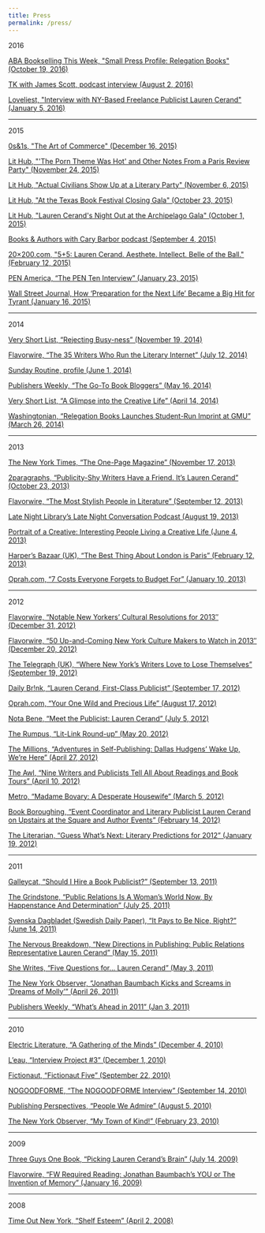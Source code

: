 ```yaml
---
title: Press
permalink: /press/
---
```



2016

[ABA Bookselling This Week, "Small Press Profile: Relegation Books" (October 19, 2016)](http://bookweb.org/news/small-press-profile-relegation-books-34789)

[TK with James Scott, podcast interview (August 2, 2016)](http://tkpod.com/2016/08/02/episode-13-jesse-donaldson-lauren-cerand/)

[Loveliest, "Interview with NY-Based Freelance Publicist Lauren Cerand" (January 5, 2016)](http://loveliestmag.com/issues/issue-2/feature/)

---

2015

[0s&1s, "The Art of Commerce" (December 16, 2015)](http://www.0s-1s.com/the-art-of-commerce-xliii/)

[Lit Hub, "'The Porn Theme Was Hot' and Other Notes From a Paris Review Party" (November 24, 2015)](http://lithub.com/the-porn-theme-was-hot-and-other-notes-from-a-paris-review-party/)

[Lit Hub, "Actual Civilians Show Up at a Literary Party" (November 6, 2015)](http://lithub.com/actual-civilians-show-up-at-a-literary-party/)

[Lit Hub, "At the Texas Book Festival Closing Gala" (October 23, 2015)](http://lithub.com/song-and-dance-and-a-surprise-at-the-texas-book-festival-gala/)

[Lit Hub, "Lauren Cerand's Night Out at the Archipelago Gala" (October 1, 2015)](http://lithub.com/lauren-cerands-night-out-at-the-archipelago-gala/)

[Books & Authors with Cary Barbor podcast (September 4, 2015)](http://www.bksandauthors.com/episode/lauren-cerand-literary-publicist)

[20×200.com, "5+5: Lauren Cerand. Aesthete. Intellect. Belle of the Ball." (February 12, 2015)](http://20x200.com/blogs/news/16977632-5-5-lauren-cerand-aesthete-intellect-belle-of-the-ball)

[PEN America, “The PEN Ten Interview” (January 23, 2015)](http://www.pen.org/interview/pen-ten-lauren-cerand)

[Wall Street Journal, How ‘Preparation for the Next Life’ Became a Big Hit for Tyrant (January 16, 2015)](http://www.wsj.com/articles/how-preparation-for-the-next-life-became-a-big-hit-for-tyrant-1421351378?tesla=y)

---

2014

[Very Short List, “Rejecting Busy-ness” (November 19, 2014)](http://www.veryshortlist.com/culture/daily.cfm/review/2691/Website/SlowingDown/)

[Flavorwire, “The 35 Writers Who Run the Literary Internet” (July 12, 2014)](http://www.veryshortlist.com/culture/daily.cfm/review/2691/Website/SlowingDown/)

[Sunday Routine, profile (June 1, 2014)](http://www.sundayroutine.com/blog/2014/6/1/lauren-cerand)

[Publishers Weekly, “The Go-To Book Bloggers” (May 16, 2014)](http://www.publishersweekly.com/pw/print/20140519/62334-the-go-to-book-bloggers.html)

[Very Short List, “A Glimpse into the Creative Life” (April 14, 2014)](http://www.veryshortlist.com/culture/daily.cfm/review/2591/Website/AGlimpseIntoTheCreativeLife/)

[Washingtonian, “Relegation Books Launches Student-Run Imprint at GMU” (March 26, 2014)](http://www.washingtonian.com/blogs/capitalcomment/books/relegation-books-launches-student-run-imprint-at-gmu.php)

---

2013

[The New York Times, “The One-Page Magazine” (November 17, 2013)](http://www.nytimes.com/interactive/2013/11/17/magazine/17-one-page-magazine.html)

[2paragraphs, “Publicity-Shy Writers Have a Friend. It’s Lauren Cerand” (October 23, 2013)](http://2paragraphs.com/2013/10/12630/)

[Flavorwire, “The Most Stylish People in Literature” (September 12, 2013)](http://flavorwire.com/414484/the-most-stylish-people-in-literature/view-all/)

[Late Night Library’s Late Night Conversation Podcast (August 19, 2013)](http://latenightlibrary.org/lauren-cerand-literary-publicist/)

[Portrait of a Creative: Interesting People Living a Creative Life (June 4, 2013)](http://portraitofacreative.com/laurencerand/)

[Harper’s Bazaar (UK), “The Best Thing About London is Paris” (February 12, 2013)](http://www.harpersbazaar.co.uk/blogs/the-best-thing-about-london-is-paris-week-one)

[Oprah.com, “7 Costs Everyone Forgets to Budget For” (January 10, 2013)](http://www.oprah.com/money/Things-People-Forget-to-Budget-For--Budgeting-Tips/7)

---

2012

[Flavorwire, “Notable New Yorkers’ Cultural Resolutions for 2013″ (December 31, 2012)](http://www.flavorwire.com/358060/notable-new-yorkers-cultural-resolutions-for-2013)

[Flavorwire, “50 Up-and-Coming New York Culture Makers to Watch in 2013″ (December 20, 2012)](http://www.flavorwire.com/356385/50-up-and-coming-new-york-culture-makers-to-watch-in-2013/9)

[The Telegraph (UK), “Where New York’s Writers Love to Lose Themselves” (September 19, 2012)](http://www.telegraph.co.uk/travel/destinations/northamerica/usa/newyork/9553112/Where-New-Yorks-writers-love-to-lose-themselves.html)

[Daily Br!nk, “Lauren Cerand, First-Class Publicist” (September 17, 2012)](http://www.dailybrink.com/?p=5195)

[Oprah.com, “Your One Wild and Precious Life” (August 17, 2012)](http://www.oprah.com/blogs/Your-One-Wild-and-Precious-Life)

[Nota Bene, “Meet the Publicist: Lauren Cerand” (July 5, 2012)](http://christinelcody.blogspot.com/2012/07/meet-publicist-lauren-cerand.html)

[The Rumpus, “Lit-Link Round-up” (May 20, 2012)](http://therumpus.net/2012/05/lit-link-round-up-16/)

[The Millions, “Adventures in Self-Publishing: Dallas Hudgens’ Wake Up, We’re Here” (April 27, 2012)](http://www.themillions.com/2012/04/adventures-in-self-publishing-dallas-hudgens-wake-up-were-here.html)

[The Awl, “Nine Writers and Publicists Tell All About Readings and Book Tours” (April 10, 2012)](http://www.theawl.com/2012/04/nine-writers-and-publicists-tell-all-about-readings-and-book-tours)

[Metro, “Madame Bovary: A Desperate Housewife” (March 5, 2012)](http://www.metro.us/newyork/entertainment/article/1116615--madame-bovary-a-desperate-housewife)

[Book Boroughing, “Event Coordinator and Literary Publicist Lauren Cerand on Upstairs at the Square and Author Events” (February 14, 2012)](http://bookboroughing.com/lauren-cerand/)

[The Literarian, “Guess What’s Next: Literary Predictions for 2012” (January 19, 2012)](http://centerforfiction.org/magazine/issue-7/guess-whats-next-lit-predictions/)

---

2011

[Galleycat, “Should I Hire a Book Publicist?” (September 13, 2011)](http://www.mediabistro.com/galleycat/should-i-hire-a-book-publicist_b38096)

[The Grindstone, “Public Relations Is A Woman’s World Now, By Happenstance And Determination” (July 25, 2011)](http://thegrindstone.com/strategy/public-relations-is-a-womans-world-now-by-happenstance-and-determination/)

[Svenska Dagbladet (Swedish Daily Paper), “It Pays to Be Nice, Right?” (June 14, 2011)](http://www.svd.se/naringsliv/jobbet/det-lonar-sig-att-vara-snall-eller_6233944.svd)

[The Nervous Breakdown, “New Directions in Publishing: Public Relations Representative Lauren Cerand” (May 15, 2011)](http://www.thenervousbreakdown.com/gfrangello/2011/05/new-directions-in-publishing-public-relations-representative-lauren-cerand/ "The Nervous Breakdown, New Directions in Publishing: Public Relations Representative Lauren Cerand")

[She Writes, “Five Questions for… Lauren Cerand” (May 3, 2011)](http://www.shewrites.com/profiles/blogs/five-questions-forlauren "She Writes,")

[The New York Observer, “Jonathan Baumbach Kicks and Screams in ‘Dreams of Molly’” (April 26, 2011)](http://www.observer.com/2011/culture/jonathan-baumbach-kicks-and-screams-dreams-molly "The New York Observer, Jonathan Baumbach Kicks and Screams in 'Dreams of Molly' (April 26, 2011)")

[Publishers Weekly, “What’s Ahead in 2011” (Jan 3, 2011)](http://www.publishersweekly.com/pw/by-topic/industry-news/publisher-news/article/45643-what-s-ahead-in-2011.html "Publishers Weekly,")

---

2010

[Electric Literature, “A Gathering of the Minds” (December 4, 2010)](http://electricliterature.com/blog/2010/12/04/a-gathering-of-the-minds/ "Electric Literature,")

[L’eau, “Interview Project #3” (December 1, 2010)](http://eau.tumblr.com/post/2063675465/interview-project-3-lauren-cerand "L'eau,")

[Fictionaut, “Fictionaut Five” (September 22, 2010)](http://blog.fictionaut.com/2010/09/22/4488/ "Fictionaut,")

[NOGOODFORME, “The NOGOODFORME Interview” (September 14, 2010)](http://www.nogoodforme.com/2010/10/14/the-nogoodforme-com-interview-lauren-cerand/ "NOGOODFORME,")

[Publishing Perspectives, “People We Admire” (August 5, 2010)](http://publishingperspectives.com/2010/08/publishing-people-we-admire-lauren-cerand-and-girls-write-now/ "Publishing Perspectives,")

[The New York Observer, “My Town of Kind!” (February 23, 2010)](http://www.observer.com/2010/culture/my-town-kind "The New York Observer,")

---

2009

[Three Guys One Book, “Picking Lauren Cerand’s Brain” (July 14, 2009)](http://threeguysonebook.com/picking-lauren-cerands-brain "Three Guys One Book,")

[Flavorwire, “FW Required Reading: Jonathan Baumbach’s YOU or The Invention of Memory” (January 16, 2009)](http://flavorwire.com/7982/fw-required-reading-jonathan-baumbachs-you-or-the-invention-of-memory "Flavorwire,")

---

2008

[Time Out New York, “Shelf Esteem” (April 2, 2008)](http://newyork.timeout.com/arts-culture/books/21064/shelf-esteem "Time Out New York,")
